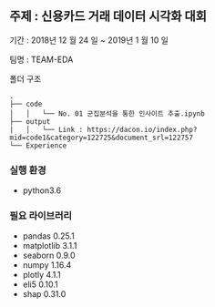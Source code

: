 ## 주제 : 신용카드 거래 데이터 시각화 대회

기간 :  2018년 12 월 24 일  ~ 2019년 1 월 10 일 

팀명 : TEAM-EDA

폴더 구조

```
.
├── code
│   │   └── No. 01 군집분석을 통한 인사이트 추출.ipynb
├── output
|   │   └── Link : https://dacon.io/index.php?mid=code1&category=122725&document_srl=122757
└── Experience
```

### 실행 환경

- python3.6 

### 필요 라이브러리

- pandas 0.25.1
- matplotlib 3.1.1
- seaborn 0.9.0
- numpy 1.16.4
- plotly 4.1.1
- eli5 0.10.1
- shap 0.31.0

